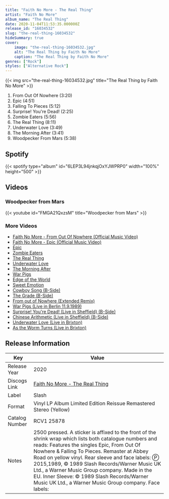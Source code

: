 ```yaml
---
title: "Faith No More - The Real Thing"
artist: "Faith No More"
album_name: "The Real Thing"
date: 2020-11-04T11:53:35.000000Z
release_id: "16034532"
slug: "the-real-thing-16034532"
hideSummary: true
cover:
    image: "the-real-thing-16034532.jpg"
    alt: "The Real Thing by Faith No More"
    caption: "The Real Thing by Faith No More"
genres: ["Rock"]
styles: ["Alternative Rock"]
---
```


{{< img src="the-real-thing-16034532.jpg" title="The Real Thing by Faith No More" >}}

<!-- section break -->

1. From Out Of Nowhere (3:20)
2. Epic (4:51)
3. Falling To Pieces (5:12)
4. Surprise! You're Dead! (2:25)
5. Zombie Eaters (5:56)
6. The Real Thing (8:11)
7. Underwater Love (3:49)
8. The Morning After (3:41)
9. Woodpecker From Mars (5:38)

<!-- section break -->


## Spotify
{{< spotify type="album" id="6LEP3L94jnkqjOxYJWPRP0" width="100%" height="500" >}}



## Videos
### Woodpecker from Mars
{{< youtube id="FMGA21QxzsM" title="Woodpecker from Mars" >}}<br>

### More Videos

- [Faith No More - From Out Of Nowhere (Official Music Video)](https://www.youtube.com/watch?v=j4tsGWdarHc)
- [Faith No More - Epic (Official Music Video)](https://www.youtube.com/watch?v=ZG_k5CSYKhg)
- [Epic](https://www.youtube.com/watch?v=EO6JN3LLTz8)
- [Zombie Eaters](https://www.youtube.com/watch?v=33dAH1vC4K0)
- [The Real Thing](https://www.youtube.com/watch?v=HYFDKk4K1tY)
- [Underwater Love](https://www.youtube.com/watch?v=jQ1N9khfSYc)
- [The Morning After](https://www.youtube.com/watch?v=LWMjJxpgbgM)
- [War Pigs](https://www.youtube.com/watch?v=pQD-u6FfXp0)
- [Edge of the World](https://www.youtube.com/watch?v=pDRUHMOXZts)
- [Sweet Emotion](https://www.youtube.com/watch?v=To7EeBQtBRQ)
- [Cowboy Song (B-Side)](https://www.youtube.com/watch?v=P1tSCCwnOrY)
- [The Grade (B-Side)](https://www.youtube.com/watch?v=5DfYJq6R2Bs)
- [From out of Nowhere (Extended Remix)](https://www.youtube.com/watch?v=7_-Mg20ISiU)
- [War Pigs (Live in Berlin 11.9.1989)](https://www.youtube.com/watch?v=305qpNQfhq8)
- [Surprise! You're Dead! (Live in Sheffield) (B-Side)](https://www.youtube.com/watch?v=Io1zkvfbQrs)
- [Chinese Arithmetic (Live in Sheffield) (B-Side)](https://www.youtube.com/watch?v=0jB7-5-Z_qc)
- [Underwater Love (Live in Brixton)](https://www.youtube.com/watch?v=BaIcny57hN0)
- [As the Worm Turns (Live in Brixton)](https://www.youtube.com/watch?v=fOkSvCe-aEE)


## Release Information
|  Key           | Value                                                |
| ---------------| ---------------------------------------------------- |
| Release Year   | 2020                                   |
| Discogs Link   | [Faith No More - The Real Thing](https://www.discogs.com/release/16034532-Faith-No-More-The-Real-Thing) |
| Label          | Slash |
| Format         | Vinyl LP Album Limited Edition Reissue Remastered Stereo (Yellow) |
| Catalog Number | RCV1 25878 |
| Notes | 2500 pressed.   A sticker is affixed to the front of the shrink wrap which lists both catalogue numbers and reads: Features the singles Epic, From Out Of Nowhere & Falling To Pieces. Remaster at Abbey Road on yellow vinyl.  Rear sleeve and face labels: Ⓟ 2015,1989, © 1989 Slash Records/Warner Music UK Ltd., a Warner Music Group company. Made in the EU.   Inner Sleeve: © 1989 Slash Records/Warner Music UK Ltd., a Warner Music Group company.   Face labels:  |